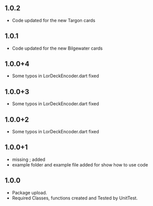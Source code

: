## 1.0.2
- Code updated for the new Targon cards

## 1.0.1
- Code updated for the new Bilgewater cards

## 1.0.0+4
- Some typos in LorDeckEncoder.dart fixed
  
## 1.0.0+3
- Some typos in LorDeckEncoder.dart fixed
  
## 1.0.0+2
- Some typos in LorDeckEncoder.dart fixed
  
## 1.0.0+1
- missing ; added
- example folder and example file added for show how to use code
  
## 1.0.0
- Package upload.
- Required Classes, functions created and Tested by UnitTest.
